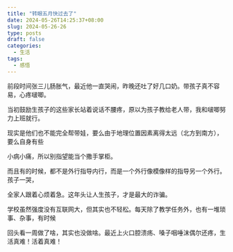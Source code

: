 ```yaml
---
title: "转眼五月快过去了"
date: 2024-05-26T14:25:37+08:00
slug: 2024-05-26-26
type: posts
draft: false
categories:
  - 生活
tags:
  - 感悟
---
```


前段时间张三儿肠胀气，最近他一直哭闹，昨晚还吐了好几口奶。带孩子真不容易，心疼啵唧。

当初鼓励生孩子的这些家长站着说话不腰疼，原以为孩子教给老人带，我和啵唧努力上班就行。

现实是他们也不能完全帮带娃，要么由于地理位置因素离得太远（北方到南方），要么自身有些

小病小痛，所以别指望能当个撒手掌柜。

而且有的时候，都不是外行指导内行，而是一个外行像模像样的指导另一个外行。孩子一哭，

全家人跟着心烦着急。这年头让人生孩子，才是最大的诈骗。

学校虽然强度没有互联网大，但其实也不轻松。每天除了教学任务外，也有一堆琐事、杂事，有时候

回头看一周做了啥，其实也没做啥。最近上火口腔溃疡、嗓子咽唾沫偶尔还疼，生活真难！活着真难！
